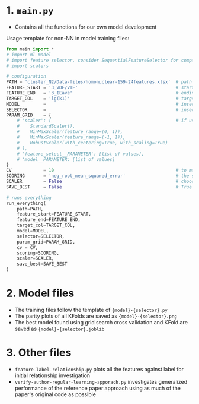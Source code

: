 # 1. `main.py`
- Contains all the functions for our own model development


Usage template for non-NN in model training files:
```py
from main import *
# import ml model
# import feature selector, consider SequentialFeatureSelector for compatibility but will slow down training
# import scalers

# configuration
PATH = 'cluster_N2/Data-files/homonuclear-159-24features.xlsx'  # path to dataset
FEATURE_START = '3_VDE/VIE'                                     # starting column of features
FEATURE_END   = '3_IEave'                                       # ending column of features
TARGET_COL    = 'lg(k1)'                                        # target column
MODEL         =                                                 # insert ml model
SELECTOR      =                                                 # insert selector(MODEL), needs to have .get_support()
PARAM_GRID    = {
    # 'scaler': [                                               # if using scaler, SCALER needs to be True
    #    StandardScaler(),
    #    MinMaxScaler(feature_range=(0, 1)),
    #    MinMaxScaler(feature_range=(-1, 1)),
    #    RobustScaler(with_centering=True, with_scaling=True)
    # ],
    # 'feature_select__PARAMETER': [list of values],
    # 'model__PARAMETER: [list of values]                  
}
CV            = 10                                              # to match with authors of reference paper this is 10
SCORING       = 'neg_root_mean_squared_error'                   # the scoring being optimized for
SCALER        = False                                           # choose scaler, False for no scaling
SAVE_BEST     = False                                           # True saves the best model in 10 KFold splits

# runs everything
run_everything(
    path=PATH,
    feature_start=FEATURE_START,
    feature_end=FEATURE_END,
    target_col=TARGET_COL,
    model=MODEL,
    selector=SELECTOR,
    param_grid=PARAM_GRID,
    cv = CV,
    scoring=SCORING,
    scaler=SCALER,
    save_best=SAVE_BEST
)
```

# 2. Model files
- The training files follow the template of `{model}-{selector}.py`
- The parity plots of all KFolds are saved as `{model}-{selector}.png`
- The best model found using grid search cross validation and KFold are saved as `{model}-{selector}.joblib`

# 3. Other files
- `feature-label-relationship.py` plots all the features against label for initial relationship investigation
- `verify-author-regular-learning-apporach.py` investigates generalized performance of the reference paper approach using as much of the paper's original code as possible
